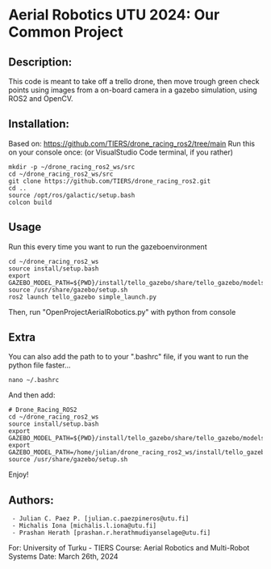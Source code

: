 # Aerial Robotics UTU 2024: Our Common Project
 
## Description:
This code is meant to take off a trello drone, then move trough 
green check points using images from a on-board camera in a 
gazebo simulation, using ROS2 and OpenCV.

## Installation:
Based on: https://github.com/TIERS/drone_racing_ros2/tree/main
Run this on your console once: (or VisualStudio Code terminal, if you rather)

    mkdir -p ~/drone_racing_ros2_ws/src
    cd ~/drone_racing_ros2_ws/src
    git clone https://github.com/TIERS/drone_racing_ros2.git
    cd ..
    source /opt/ros/galactic/setup.bash
    colcon build

## Usage
Run this every time you want to run the gazeboenvironment

    cd ~/drone_racing_ros2_ws
    source install/setup.bash
    export GAZEBO_MODEL_PATH=${PWD}/install/tello_gazebo/share/tello_gazebo/models
    source /usr/share/gazebo/setup.sh
    ros2 launch tello_gazebo simple_launch.py

Then, run "OpenProjectAerialRobotics.py" with python from console

## Extra
You can also add the path to to your ".bashrc" file, if you want to run the python file faster...

    nano ~/.bashrc

And then add:

    # Drone_Racing_ROS2
    cd ~/drone_racing_ros2_ws
    source install/setup.bash
    export GAZEBO_MODEL_PATH=${PWD}/install/tello_gazebo/share/tello_gazebo/models
    export GAZEBO_MODEL_PATH=/home/julian/drone_racing_ros2_ws/install/tello_gazebo/share/tello_gazebo/models
    source /usr/share/gazebo/setup.sh

Enjoy!
 
## Authors: 
     - Julian C. Paez P. [julian.c.paezpineros@utu.fi]
     - Michalis Iona [michalis.l.iona@utu.fi]
     - Prashan Herath [prashan.r.herathmudiyanselage@utu.fi]
 
For: University of Turku - TIERS 
Course: Aerial Robotics and Multi-Robot Systems 
Date: March 26th, 2024 
